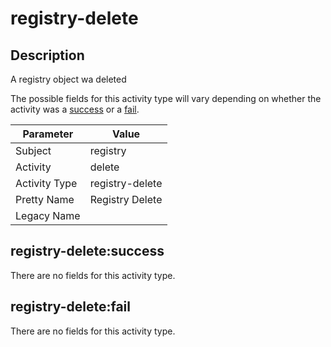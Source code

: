 registry-delete
===============

Description
-----------
A registry object wa deleted

The possible fields for this activity type will vary depending on whether the activity was a [success](#registry-deletesuccess) or a [fail](#registry-deletefail).

| Parameter     | Value           |
| ------------- | --------------- |
| Subject       | registry        |
| Activity      | delete          |
| Activity Type | registry-delete |
| Pretty Name   | Registry Delete |
| Legacy Name   |                 |

registry-delete:success
-----------------------

There are no fields for this activity type.


registry-delete:fail
--------------------

There are no fields for this activity type.
